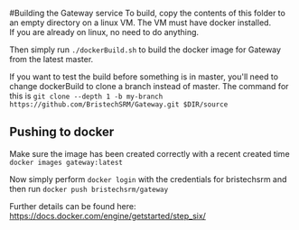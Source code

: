 #Building the Gateway service 
To build, copy the contents of this folder to an empty directory on a linux VM. The VM must have docker installed.  
If you are already on linux, no need to do anything. 

Then simply run `./dockerBuild.sh` to build the docker image for Gateway from the latest master.

If you want to test the build before something is in master, 
you'll need to change dockerBuild to clone a branch instead of master. The command for this is
`git clone --depth 1 -b my-branch https://github.com/BristechSRM/Gateway.git $DIR/source`

## Pushing to docker
Make sure the image has been created correctly with a recent created time
`docker images gateway:latest`

Now simply perform `docker login` with the credentials for bristechsrm and then run 
`docker push bristechsrm/gateway`

Further details can be found here: 
https://docs.docker.com/engine/getstarted/step_six/ 
